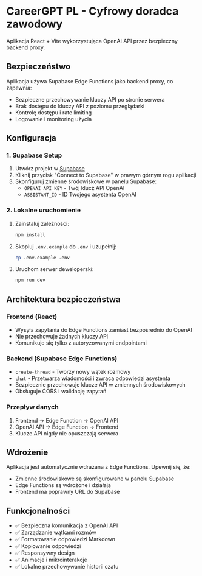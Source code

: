 # CareerGPT PL - Cyfrowy doradca zawodowy

Aplikacja React + Vite wykorzystująca OpenAI API przez bezpieczny backend proxy.

## Bezpieczeństwo

Aplikacja używa Supabase Edge Functions jako backend proxy, co zapewnia:
- Bezpieczne przechowywanie kluczy API po stronie serwera
- Brak dostępu do kluczy API z poziomu przeglądarki
- Kontrolę dostępu i rate limiting
- Logowanie i monitoring użycia

## Konfiguracja

### 1. Supabase Setup

1. Utwórz projekt w [Supabase](https://supabase.com)
2. Kliknij przycisk "Connect to Supabase" w prawym górnym rogu aplikacji
3. Skonfiguruj zmienne środowiskowe w panelu Supabase:
   - `OPENAI_API_KEY` - Twój klucz API OpenAI
   - `ASSISTANT_ID` - ID Twojego asystenta OpenAI

### 2. Lokalne uruchomienie

1. Zainstaluj zależności:
   ```bash
   npm install
   ```

2. Skopiuj `.env.example` do `.env` i uzupełnij:
   ```bash
   cp .env.example .env
   ```

3. Uruchom serwer deweloperski:
   ```bash
   npm run dev
   ```

## Architektura bezpieczeństwa

### Frontend (React)
- Wysyła zapytania do Edge Functions zamiast bezpośrednio do OpenAI
- Nie przechowuje żadnych kluczy API
- Komunikuje się tylko z autoryzowanymi endpointami

### Backend (Supabase Edge Functions)
- `create-thread` - Tworzy nowy wątek rozmowy
- `chat` - Przetwarza wiadomości i zwraca odpowiedzi asystenta
- Bezpiecznie przechowuje klucze API w zmiennych środowiskowych
- Obsługuje CORS i walidację zapytań

### Przepływ danych
1. Frontend → Edge Function → OpenAI API
2. OpenAI API → Edge Function → Frontend
3. Klucze API nigdy nie opuszczają serwera

## Wdrożenie

Aplikacja jest automatycznie wdrażana z Edge Functions. Upewnij się, że:
- Zmienne środowiskowe są skonfigurowane w panelu Supabase
- Edge Functions są wdrożone i działają
- Frontend ma poprawny URL do Supabase

## Funkcjonalności

- ✅ Bezpieczna komunikacja z OpenAI API
- ✅ Zarządzanie wątkami rozmów
- ✅ Formatowanie odpowiedzi Markdown
- ✅ Kopiowanie odpowiedzi
- ✅ Responsywny design
- ✅ Animacje i mikrointerakcje
- ✅ Lokalne przechowywanie historii czatu
